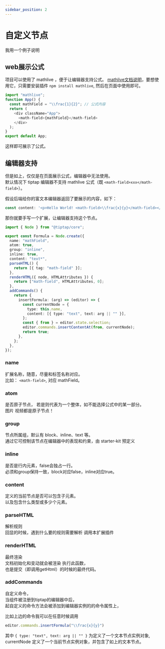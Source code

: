 ```yaml
---
sidebar_position: 2
---
```


# 自定义节点

我用一个例子说明

## web展示公式

项目可以使用了 mathlive ，便于让编辑器支持公式。
[mathlive文档说明](https://cortexjs.io/mathlive/guides/react)，要想使用它，只需要安装插件 `npm install mathlive`, 然后在页面中使用即可。

```js
import "mathlive";
function App() {
  const mathField = "\\frac{1}{2}"; // 公式内容
  return (
    <div className="App">
      <math-field>{mathField}</math-field>
    </div>
  );
}
export default App;
```

这样即可展示了公式。

## 编辑器支持

但是如上，仅仅是在页面展示公式，编辑器中无法使用。  
默认情况下 tiptap 编辑器不支持 mathlive 公式（既 `<math-field>xxx</math-field>`）。

假设后端给你的富文本编辑器返回了要展示的内容，如下：

```js
const content: '<p>Hello World! <math-field>\\frac{x}{y}</math-field></p>'
```

那你就要手写一个扩展，让编辑器支持这个节点。

```ts
import { Node } from "@tiptap/core";

export const Formula = Node.create({
  name: "mathField",
  atom: true,
  group: "inline",
  inline: true,
  content: "text*",
  parseHTML() {
    return [{ tag: "math-field" }];
  },
  renderHTML({ node, HTMLAttributes }) {
    return ["math-field", HTMLAttributes, 0];
  },
  addCommands() {
    return {
      insertFormula: (arg) => (editor) => {
        const currentNode = {
          type: this.name,
          content: [{ type: "text", text: arg || "" }], 
        };
        const { from } = editor.state.selection;
        editor.commands.insertContentAt(from, currentNode);
        return true;
      },
    };
  },
});
```

### name

扩展名称，随意，尽量和标签名称对应。  
比如： `<math-field>`, 对应 mathField。

### atom

是否原子节点，
若是则代表为一个整体，如不能选择公式中的某一部分。  
图片 视频都是原子节点！

### group

节点所属组，默认有 block、inline、text 等。  
通过它可控制该节点在编辑器中的表现和约束，由 starter-kit 预定义

### inline

是否是行内元素，false会独占一行。  
必须和group保持一致，block对应false，inline对应true。

### content

定义的当前节点是否可以包含子元素。  
以及包含什么类型或多少个元素。

### parseHTML

解析规则  
回显的时候，遇到什么要的规则需要解析 调用本扩展插件

### renderHTML

最终渲染  
文档初始化和变动就会被渲染 执行此函数，  
也是提交（即调用getHtml）的时候的最终代码。

### addCommands
自定义命令，  
当组件被注册到tiptap的编辑器中后，  
起自定义的命令方法会被添加到编辑器实例的的命令属性上，  

比如上边的命令我可以在任意时候调用
```js
editor.commands.insertFormula("\\frac{x}{y}")
```

其中 `{ type: "text", text: arg || "" }` 为定义了一个文本节点实例对象,
currentNode 定义了一个当前节点实例对象，并包含了如上的文本节点。
